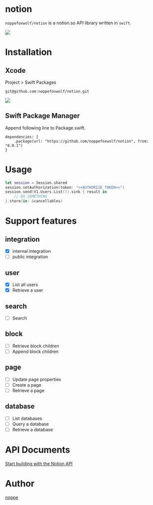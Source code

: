 # notion

`noppefoxwolf/notion` is a notion.so API library written in `swift`.

![](https://github.com/noppefoxwolf/notion/blob/main/.github/fox.jpg)

# Installation

## Xcode

Project > Swift Packages

```
git@github.com:noppefoxwolf/notion.git
```

![](https://github.com/noppefoxwolf/notion/blob/main/.github/xcode.jpg)

## Swift Package Manager

Append following line to Package.swift.

```
dependencies: [
    .package(url: "https://github.com/noppefoxwolf/notion", from: "0.0.1")
}
```

# Usage

```swift
let session = Session.shared
session.setAuthorization(token: "<<AUTHORIZE TOKEN>>")
session.send(V1.Users.List()).sink { result in
    // DO SOMETHING
}.store(in: &cancellables)
```

# Support features

## integration

- [x] internal integration
- [ ] public integration

## user

- [x] List all users
- [x] Retrieve a user

## search

- [ ] Search

## block
  
- [ ] Retrieve block children
- [ ] Append block children

## page

- [ ] Update page properties
- [ ] Create a page
- [ ] Retrieve a page

## database

- [ ] List databases
- [ ] Query a database
- [ ] Retrieve a database
 
# API Documents

[Start building with the Notion API](https://developers.notion.com)

# Author

[noppe](https://noppe.dev)